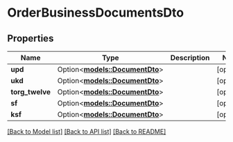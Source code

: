 # OrderBusinessDocumentsDto

## Properties

Name | Type | Description | Notes
------------ | ------------- | ------------- | -------------
**upd** | Option<[**models::DocumentDto**](DocumentDTO.md)> |  | [optional]
**ukd** | Option<[**models::DocumentDto**](DocumentDTO.md)> |  | [optional]
**torg_twelve** | Option<[**models::DocumentDto**](DocumentDTO.md)> |  | [optional]
**sf** | Option<[**models::DocumentDto**](DocumentDTO.md)> |  | [optional]
**ksf** | Option<[**models::DocumentDto**](DocumentDTO.md)> |  | [optional]

[[Back to Model list]](../README.md#documentation-for-models) [[Back to API list]](../README.md#documentation-for-api-endpoints) [[Back to README]](../README.md)


